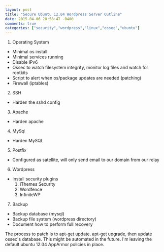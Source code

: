 ```yaml
---
layout: post
title: "Secure Ubuntu 12.04 Wordpress Server Outline"
date: 2015-04-06 20:58:47 -0400
comments: true
categories: ["security","wordpress","linux","ossec","ubuntu"]
---
```


1. Operating System
  * Minimal os install
  * Minimal services running
  * Disable IPv6
  * Ossec to watch filesystem integrity, monitor log files and watch for rootkits
  * Script to alert when os/package updates are needed (patching)
  * Firewall (iptables)

2. SSH
  * Harden the sshd config 

3. Apache
  * Harden apache

4. MySql
  * Harden MySQL

5. Postfix
  * Configured as satellite, will only send email to our domain from our relay  

6. Wordpress
  * Install security plugins
    1. iThemes Security
    2. Wordfence
    3. InfiniteWP

7. Backup
  * Backup database (mysql)
  * Backup file system (wordpress directory)
  * Document how to perform full recovery

The process to patch is to apt-get update. apt-get upgrade, then update ossec's database.
This might be automated in the future.
I'm leaving the default ubuntu 12.04 AppArmor policies in place.